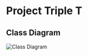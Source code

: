 # Project Triple T

## Class Diagram

![Class Diagram](images/class-diagram.png?raw=true "Class Diagram")